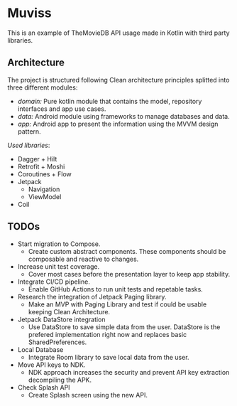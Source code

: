 # Muviss
This is an example of TheMovieDB API usage made in Kotlin with third party libraries.

## Architecture
The project is structured following Clean architecture principles splitted into three different modules:
  - *domain:* Pure kotlin module that contains the model, repository interfaces and app use cases.
  - *data:* Android module using frameworks to manage databases and data.
  - *app:* Android app to present the information using the MVVM design pattern.


*Used libraries*:
  - Dagger + Hilt
  - Retrofit + Moshi
  - Coroutines + Flow
  - Jetpack
    + Navigation
    + ViewModel
  - Coil


## TODOs
  - Start migration to Compose.
    + Create custom abstract components. These components should be composable and reactive to changes. 
  - Increase unit test coverage.
    + Cover most cases before the presentation layer to keep app stability.
  - Integrate CI/CD pipeline.
    + Enable GitHub Actions to run unit tests and repetable tasks.
  - Research the integration of Jetpack Paging library.
    + Make an MVP with Paging Library and test if could be usable keeping Clean Architecture.
  - Jetpack DataStore integration
    + Use DataStore to save simple data from the user. DataStore is the prefered implementation right now and replaces basic SharedPreferences.
  - Local Database
    + Integrate Room library to save local data from the user.
  - Move API keys to NDK.
    + NDK approach increases the security and prevent API key extraction decompiling the APK.
  - Check Splash API
    + Create Splash screen using the new API.
